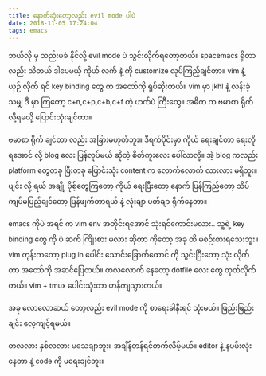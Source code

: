 ```yaml
---
title: နောက်ဆုံးတော့လည်း evil mode ပါပဲ
date: 2018-11-05 17:24:04
tags: emacs
---
```


ဘယ်လို မှ သည်းမခံ နိုင်လို့ evil mode ပဲ သွင်းလိုက်ရတော့တယ်။
spacemacs ရှိတာလည်း သိတယ် ဒါပေမယ့် ကိုယ် လက် နဲ့ ကို customize လုပ်ကြည့်ချင်တာ။
vim နဲ့ ယှဉ် လိုက် ရင် key binding တွေ က အတော်ကို ရုပ်ဆိုးတယ်။
vim မှာ jkhl နဲ့ လန်းခဲ့ သမျှ ဒီ မှာ ကြတော့ c+n,c+p,c+b,c+f တဲ့ ဟက်ပဲ ကြီးတွေ။
အဓိက က ဗမာစာ ရိုက် လို့ရမလို့ ပြောင်းသုံးချင်တာ။

ဗမာစာ ရိုက် ချင်တာ လည်း အခြားမဟုတ်ဘူး။ ဒီရက်ပိုင်းမှာ ကိုယ် ရေးချင်တာ ရေးလိုရအောင် လို့
blog လေး ပြန်လုပ်မယ် ဆိုတဲ့ စိတ်ကူးလေး ပေါ်လာလို့။ အဲ့ blog ကလည်း platform တွေတခု ပြီးတခု ပြောင်းသုံး
content က လောက်လောက် လားလား မရှိဘူး။ ပျင်း လို့ ရယ် အချို့ ပိုစ့်တွေကြတော့ ကိုယ် ရေးပြီးတော့ နောက် ပြန်ကြည့်တော့ သိပ်ကျပ်မပြည့်ချင်တော့
ပြန်ဖျက်တာရယ် နဲ့ လုံးချာ ပတ်ချာ ရိုက်နေတာ။

emacs ကိုပဲ အရင် က vim env အတိုင်းရအောင် သုံးရင်ကောင်းမလား..
သူ့ရဲ့ key binding တွေ ကို ပဲ ဆက် ကြိုးစား မလား ဆိုတာ ကိုတော့ အခု ထိ မစဉ်းစားရသေးဘူး။
vim တုန်းကတော့ plug in ပေါင်း သောင်းခြောက်ထောင် ကို သွင်းပြီးတော့  သုံး လိုက်တာ အတော်ကို အဆင်ပြေတယ်။
တလလောက် နေတော့  dotfile လေး တွေ ထုတ်လိုက်တယ်။ vim + tmux ပေါင်းသုံးတာ ဟန်ကျသွားတယ်။

အခု လောလောဆယ် တော့လည်း evil mode ကို စာရေးခါနီးရင် သုံးမယ်။
ဖြည်းဖြည်းချင်း လေ့ကျင့်ရမယ်။

တလလား နှစ်လလား မသေချာဘူး။
အချိန်တန်ရင်တက်လိမ့်မယ်။
editor နဲ့ နပမ်းလုံးနေတာ နဲ့ code ကို မရေးချင်ဘူး။
